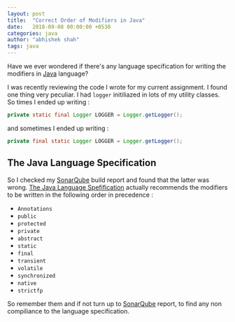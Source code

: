 ```yaml
---
layout: post
title:  "Correct Order of Modifiers in Java"
date:   2018-09-08 00:00:00 +0530
categories: java
author: "abhishek shah"
tags: java
---
```


Have we ever wondered if there's any language specification for writing the modifiers in [Java](https://www.java.com/en/) language?

I was recently reviewing the code I wrote for my current assignment. I found one thing very peculiar. I had `logger` initiliazed in lots of my utility
classes. So times I ended up writing :

```java
private static final Logger LOGGER = Logger.getLogger();
```
 and sometimes I ended up writing :
 
 ```java 
 private final static Logger LOGGER = Logger.getLogger();
```

## The Java Language Specification 

So I checked my [SonarQube](https://www.sonarqube.org/) build report and found that the latter was wrong. [The Java Language Spefification](https://docs.oracle.com/javase/specs/)
actually recommends the modifiers to be written in the  following order in precedence :

* `Annotations`
* `public`
* `protected`
* `private`
* `abstract`
* `static`
* `final`
* `transient`
* `volatile`
* `synchronized`
* `native`
* `strictfp`

So remember them and if not turn up to [SonarQube]() report, to find any non compiliance to the language specification.
